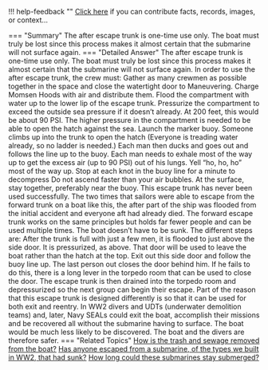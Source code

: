!!! help-feedback ""
    <a href="/feedback/" data-feedback-link>Click here</a>
    if you can contribute facts, records, images, or context…

<a id="summary"></a>
=== "Summary"
    The after escape trunk is one-time use only. The boat must truly be lost since this process makes it almost certain that the submarine will not surface again.
=== "Detailed Answer"
    The after escape trunk is one-time use only. The boat must truly be lost since this process makes it almost certain that the submarine will not surface again. In order to use the after escape trunk, the crew must:
    Gather as many crewmen as possible together in the space and close the watertight door to Maneuvering.
    Charge Momsen Hoods with air and distribute them.
    Flood the compartment with water up to the lower lip of the escape trunk.
    Pressurize the compartment to exceed the outside sea pressure if it doesn’t already. At 200 feet, this would be about 90 PSI. The higher pressure in the compartment is needed to be able to open the hatch against the sea.
    Launch the marker buoy.
    Someone climbs up into the trunk to open the hatch (Everyone is treading water already, so no ladder is needed.)
    Each man then ducks and goes out and follows the line up to the buoy.
    Each man needs to exhale most of the way up to get the excess air (up to 90 PSI) out of his lungs. Yell “ho, ho, ho” most of the way up.
    Stop at each knot in the buoy line for a minute to decompress
    Do not ascend faster than your air bubbles.
    At the surface, stay together, preferably near the buoy.
    This escape trunk has never been used successfully. The two times that sailors were able to escape from the forward trunk on a boat like this, the after part of the ship was flooded from the initial accident and everyone aft had already died.
    The forward escape trunk works on the same principles but holds far fewer people and can be used multiple times. The boat doesn’t have to be sunk. The different steps are:
    After the trunk is full with just a few men, it is flooded to just above the side door. It is pressurized, as above. That door will be used to leave the boat rather than the hatch at the top.
    Exit out this side door and follow the buoy line up.
    The last person out closes the door behind him. If he fails to do this, there is a long lever in the torpedo room that can be used to close the door.
    The escape trunk is then drained into the torpedo room and depressurized so the next group can begin their escape.
    Part of the reason that this escape trunk is designed differently is so that it can be used for both exit and reentry. In WW2 divers and UDTs (underwater demolition teams) and, later, Navy SEALs could exit the boat, accomplish their missions and be recovered all without the submarine having to surface. The boat would be much less likely to be discovered. The boat and the divers are therefore safer.
=== "Related Topics"
    [How is the trash and sewage removed from the boat?](how-is-the-trash-and-sewage-removed-from-the-boat.md#summary)
    [Has anyone escaped from a submarine, of the types we built in WW2, that had sunk?](has-anyone-escaped-from-a-submarine-of-the-types-we-built-in-ww2-that-had-sunk.md#summary)
    [How long could these submarines stay submerged?](how-long-could-these-submarines-stay-submerged.md#summary)
